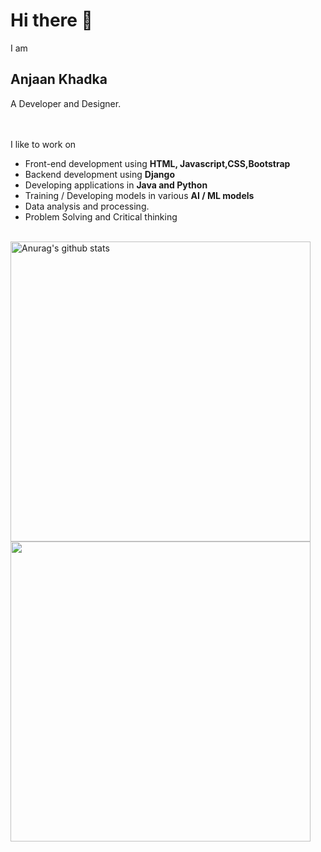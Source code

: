 # Hi there 👋

I am

## Anjaan Khadka

A Developer and Designer.<br><br><br>

I like to work on

- Front-end development using **HTML, Javascript,CSS,Bootstrap**
- Backend development using **Django**
- Developing applications in **Java and Python**
- Training / Developing models in various **AI / ML models**
- Data analysis and processing.
- Problem Solving and Critical thinking<br><br>


<img align="center" width="480px" src="https://github-readme-stats.vercel.app/api?username=AnjaanKhadka&show_icons=true&theme=buefy&custom_title=My+Github+stats+in+a+nutshell&hide_border=true" alt="Anurag's github stats" /> <img align="center" width="480px" src="https://github-readme-stats.vercel.app/api/top-langs/?username=AnjaanKhadka&hide=css,html&layout=compact&theme=buefy&custom_title=My+Prefered+Languages&hide_border=true" />
